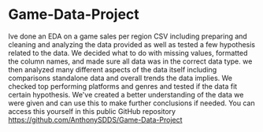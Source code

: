 # Game-Data-Project

Ive done an EDA on a game sales per region CSV including preparing and cleaning and analyzing the data provided as well as tested a few hypothesis related to the data. We decided what to do with missing values, formatted the column names, and made sure all data was in the correct data type. we then analyzed many different aspects of the data itself including comparisons standalone data and overall trends the data implies. We checked top performing platforms and genres and tested if the data fit certain hypothesis. We've created a better understanding of the data we were given and can use this to make further conclusions if needed. You can access this yourself in this public GitHub repository https://github.com/AnthonySDDS/Game-Data-Project